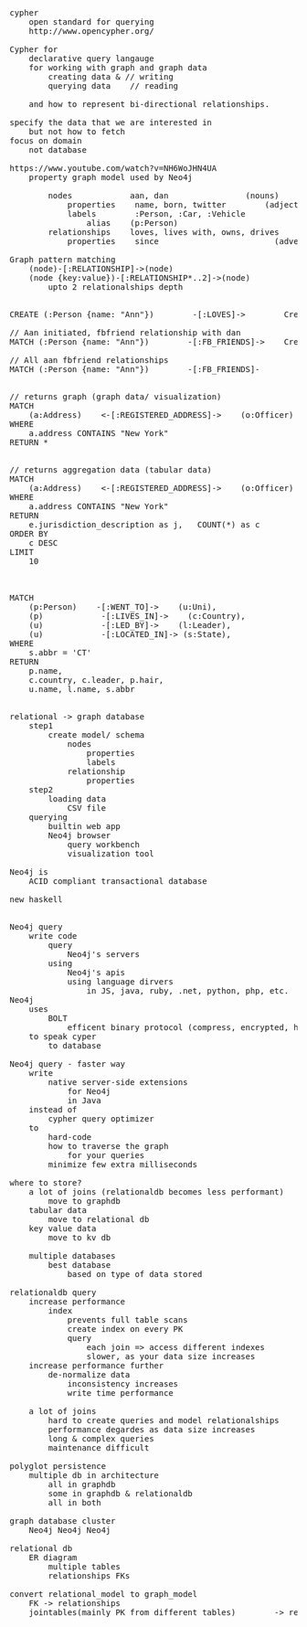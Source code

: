<pre>
cypher
    open standard for querying
    http://www.opencypher.org/

Cypher for
    declarative query langauge
    for working with graph and graph data
        creating data & // writing
        querying data    // reading

    and how to represent bi-directional relationships.

specify the data that we are interested in
    but not how to fetch
focus on domain
    not database

https://www.youtube.com/watch?v=NH6WoJHN4UA
    property graph model used by Neo4j

        nodes            aan, dan                (nouns)
            properties    name, born, twitter        (adjectives)
            labels        :Person, :Car, :Vehicle
                alias    (p:Person)
        relationships    loves, lives with, owns, drives        (verbs)
            properties    since                        (adverbs)

Graph pattern matching
    (node)-[:RELATIONSHIP]->(node)
    (node {key:value})-[:RELATIONSHIP*..2]->(node)
        upto 2 relationalships depth


CREATE (:Person {name: "Ann"})        -[:LOVES]->        Create (:Person {name: "Dan"})

// Aan initiated, fbfriend relationship with dan
MATCH (:Person {name: "Ann"})        -[:FB_FRIENDS]->    Create (:Person {name: "Dan"})

// All aan fbfriend relationships
MATCH (:Person {name: "Ann"})        -[:FB_FRIENDS]-        Create (p:Person)


// returns graph (graph data/ visualization)
MATCH
    (a:Address)    <-[:REGISTERED_ADDRESS]->    (o:Officer) -->(e:Entity)
WHERE
    a.address CONTAINS "New York"
RETURN *


// returns aggregation data (tabular data)
MATCH
    (a:Address)    <-[:REGISTERED_ADDRESS]->    (o:Officer) -->(e:Entity)
WHERE
    a.address CONTAINS "New York"
RETURN
    e.jurisdiction_description as j,   COUNT(*) as c
ORDER BY
    c DESC
LIMIT
    10



MATCH
    (p:Person)    -[:WENT_TO]->    (u:Uni),
    (p)            -[:LIVES_IN]->    (c:Country),
    (u)            -[:LED_BY]->    (l:Leader),
    (u)            -[:LOCATED_IN]-> (s:State),
WHERE
    s.abbr = 'CT'
RETURN
    p.name,
    c.country, c.leader, p.hair,
    u.name, l.name, s.abbr


relational -> graph database
    step1
        create model/ schema
            nodes
                properties
                labels
            relationship
                properties
    step2
        loading data
            CSV file
    querying
        builtin web app
		Neo4j browser
			query workbench
			visualization tool

Neo4j is
    ACID compliant transactional database

new haskell


Neo4j query
    write code
        query
            Neo4j's servers
        using
            Neo4j's apis
            using language dirvers
                in JS, java, ruby, .net, python, php, etc.
Neo4j
    uses
        BOLT
            efficent binary protocol (compress, encrypted, has type system)
    to speak cyper
        to database 

Neo4j query - faster way
    write
        native server-side extensions
            for Neo4j
            in Java
    instead of
        cypher query optimizer
    to
        hard-code
        how to traverse the graph
            for your queries
        minimize few extra milliseconds

where to store?
    a lot of joins (relationaldb becomes less performant)
        move to graphdb
    tabular data 
        move to relational db
    key value data 
        move to kv db

    multiple databases
        best database
            based on type of data stored

relationaldb query
    increase performance
        index
            prevents full table scans
            create index on every PK
            query
                each join => access different indexes
                slower, as your data size increases
    increase performance further
        de-normalize data
            inconsistency increases
            write time performance

    a lot of joins
        hard to create queries and model relationalships
        performance degardes as data size increases
        long & complex queries
        maintenance difficult

polyglot persistence
    multiple db in architecture
        all in graphdb
        some in graphdb & relationaldb
        all in both

graph database cluster
    Neo4j Neo4j Neo4j

relational db
    ER diagram
        multiple tables
        relationships FKs

convert relational_model to graph_model
    FK -> relationships
    jointables(mainly PK from different tables)        -> relationship (if only FKs), or, relationship with properties (if only FKs)
